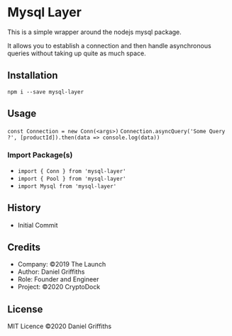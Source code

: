 # Mysql Layer

This is a simple wrapper around the nodejs mysql package.

It allows you to establish a connection and then handle asynchronous queries without taking up quite as much space.

## Installation

`npm i --save mysql-layer`

## Usage

`const Connection = new Conn(<args>)`
`Connection.asyncQuery('Some Query ?', [productId]).then(data => console.log(data))`

### Import Package(s)

- `import { Conn } from 'mysql-layer'`
- `import { Pool } from 'mysql-layer'`
- `import Mysql from 'mysql-layer'`

## History

- Initial Commit

## Credits

- Company: ©2019 The Launch
- Author: Daniel Griffiths
- Role: Founder and Engineer
- Project: ©2020 CryptoDock

## License

MIT Licence ©2020 Daniel Griffiths
